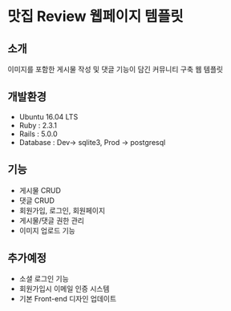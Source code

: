 # 맛집 Review 웹페이지 템플릿

## 소개
이미지를 포함한 게시물 작성 및 댓글 기능이 담긴 커뮤니티 구축 웹 템플릿

## 개발환경
- Ubuntu 16.04 LTS
- Ruby : 2.3.1
- Rails : 5.0.0
- Database : Dev-> sqlite3, Prod -> postgresql

## 기능
- 게시물 CRUD
- 댓글 CRUD
- 회원가입, 로그인, 회원페이지
- 게시물/댓글 권한 관리
- 이미지 업로드 기능

## 추가예정
- 소셜 로그인 기능
- 회원가입시 이메일 인증 시스템
- 기본 Front-end 디자인 업데이트
